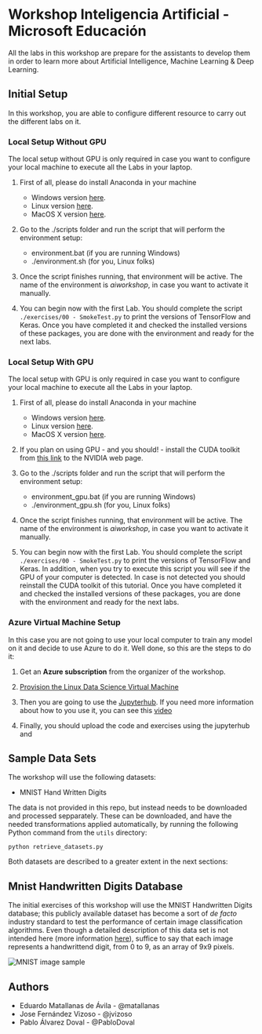 # Workshop Inteligencia Artificial - Microsoft Educación 

All the labs in this workshop are prepare for the assistants to develop them in order to learn more about Artificial Intelligence, Machine Learning & Deep Learning.

## Initial Setup

In this workshop, you are able to configure different resource to carry out the different labs on it.

### Local Setup Without GPU

The local setup without GPU is only required in case you want to configure your local machine to execute all the Labs in your laptop.

1. First of all, please do install Anaconda in your machine

    * Windows version [here](https://repo.anaconda.com/archive/Anaconda3-2018.12-Windows-x86_64.exe).
    * Linux version [here](https://repo.anaconda.com/archive/Anaconda3-2018.12-Linux-x86_64.sh).
    * MacOS X version [here](https://repo.anaconda.com/archive/Anaconda3-2018.12-MacOSX-x86_64.pkg).

2. Go to the ./scripts folder and run the script that will perform the environment setup:
    * environment.bat (if you are running Windows)
    * ./environment.sh (for you, Linux folks)

3. Once the script finishes running, that environment will be active. The name of the environment is *aiworkshop*, in case you want to activate it manually.

4. You can begin now with the first Lab. You should complete the script `./exercises/00 - SmokeTest.py` to print the versions of TensorFlow and Keras. Once you have completed it and checked the installed versions of these packages, you are done with the environment and ready for the next labs. 
    
### Local Setup With GPU

The local setup with GPU is only required in case you want to configure your local machine to execute all the Labs in your laptop.

1. First of all, please do install Anaconda in your machine

    * Windows version [here](https://repo.anaconda.com/archive/Anaconda3-2018.12-Windows-x86_64.exe).
    * Linux version [here](https://repo.anaconda.com/archive/Anaconda3-2018.12-Linux-x86_64.sh).
    * MacOS X version [here](https://repo.anaconda.com/archive/Anaconda3-2018.12-MacOSX-x86_64.pkg).

2. If you plan on using GPU - and you should! - install the CUDA toolkit from [this link](https://developer.nvidia.com/cuda-toolkit) to the NVIDIA web page.

3. Go to the ./scripts folder and run the script that will perform the environment setup:
    * environment_gpu.bat (if you are running Windows)
    * ./environment_gpu.sh (for you, Linux folks)

3. Once the script finishes running, that environment will be active. The name of the environment is *aiworkshop*, in case you want to activate it manually.

4. You can begin now with the first Lab. You should complete the script `./exercises/00 - SmokeTest.py` to print the versions of TensorFlow and Keras. In addition, when you try to execute this script you will see if the GPU of your computer is detected. In case is not detected you should reinstall the CUDA toolkit of this tutorial. Once you have completed it and checked the installed versions of these packages, you are done with the environment and ready for the next labs. 

### Azure Virtual Machine Setup

In this case you are not going to use your local computer to train any model on it and decide to use Azure to do it. Well done, so this are the steps to do it:

1. Get an **Azure subscription** from the organizer of the workshop.

2. [Provision the Linux Data Science Virtual Machine](https://docs.microsoft.com/en-us/azure/machine-learning/data-science-virtual-machine/dsvm-ubuntu-intro)

3. Then you are going to use the [Jupyterhub](https://docs.microsoft.com/en-us/azure/machine-learning/data-science-virtual-machine/linux-dsvm-walkthrough?wt.mc_id=OH-ML-ComputerVision#jupyterhub). If you need more information about how to you use it, you can see this [video](https://www.youtube.com/watch?v=4b1G9pQC3KM)

4. Finally, you should upload the code and exercises using the jupyterhub and 

## Sample Data Sets

The workshop will use the following datasets:

* MNIST Hand Written Digits

The data is not provided in this repo, but instead needs to be downloaded and processed sepparately. These can be downloaded, and have the needed transformations applied automatically, by running the following Python command from the `utils` directory:

`python retrieve_datasets.py`

Both datasets are described to a greater extent in the next sections:

## Mnist Handwritten Digits Database

The initial exercises of this workshop will use the MNIST Handwritten Digits database; this publicly available dataset has become a sort of *de facto* industry standard to test the performance of certain image classification algorithms. Even though a detailed description of this data set is not intended here (more information [here](https://en.wikipedia.org/wiki/MNIST_database)), suffice to say that each image represents a handwrittend digit, from 0 to 9, as an array of 9x9 pixels.

![MNIST image sample](http://3.bp.blogspot.com/_UpN7DfJA0j4/TJtUBWPk0SI/AAAAAAAAABY/oWPMtmqJn3k/s1600/mnist_originals.png)

## Authors

* Eduardo Matallanas de Ávila - @matallanas
* Jose Fernández Vizoso - @jvizoso
* Pablo Álvarez Doval - @PabloDoval
